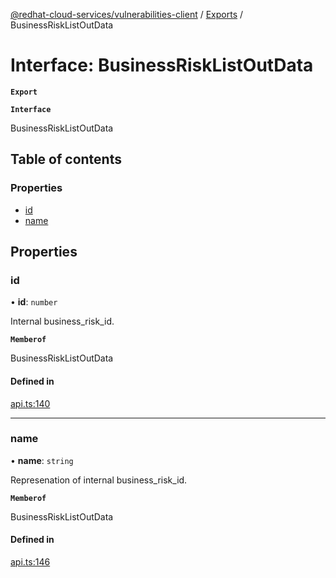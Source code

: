 [@redhat-cloud-services/vulnerabilities-client](../README.md) / [Exports](../modules.md) / BusinessRiskListOutData

# Interface: BusinessRiskListOutData

**`Export`**

**`Interface`**

BusinessRiskListOutData

## Table of contents

### Properties

- [id](BusinessRiskListOutData.md#id)
- [name](BusinessRiskListOutData.md#name)

## Properties

### id

• **id**: `number`

Internal business_risk_id.

**`Memberof`**

BusinessRiskListOutData

#### Defined in

[api.ts:140](https://github.com/mkholjuraev/javascript-clients/blob/master/packages/vulnerabilities/api.ts#L140)

___

### name

• **name**: `string`

Represenation of internal business_risk_id.

**`Memberof`**

BusinessRiskListOutData

#### Defined in

[api.ts:146](https://github.com/mkholjuraev/javascript-clients/blob/master/packages/vulnerabilities/api.ts#L146)
